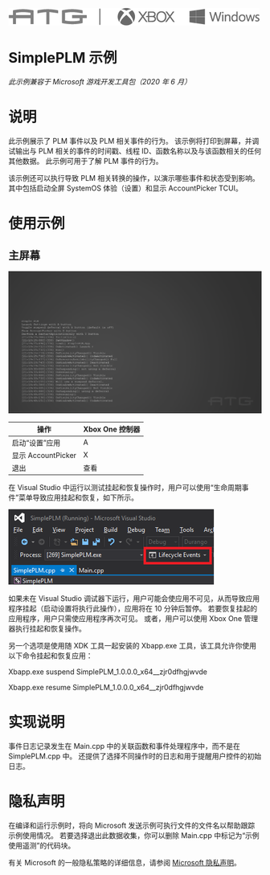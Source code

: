 ![](./media/image1.png)

# SimplePLM 示例

*此示例兼容于 Microsoft 游戏开发工具包（2020 年 6 月）*

# 说明

此示例展示了 PLM 事件以及 PLM 相关事件的行为。 该示例将打印到屏幕，并调试输出与 PLM 相关的事件的时间戳、线程 ID、函数名称以及与该函数相关的任何其他数据。 此示例可用于了解 PLM 事件的行为。

该示例还可以执行导致 PLM 相关转换的操作，以演示哪些事件和状态受到影响。 其中包括启动全屏 SystemOS 体验（设置）和显示 AccountPicker TCUI。

# 使用示例

## 主屏幕

![示例屏幕截图](./media/image3.png)

| 操作 | Xbox One 控制器 |
|---|---|
| 启动&ldquo;设置&rdquo;应用 | A |
| 显示 AccountPicker | X |
| 退出 | 查看 |

在 Visual Studio 中运行以测试挂起和恢复操作时，用户可以使用&ldquo;生命周期事件&rdquo;菜单导致应用挂起和恢复，如下所示。

![](./media/image4.png)

如果未在 Visual Studio 调试器下运行，用户可能会使应用不可见，从而导致应用程序挂起（启动设置将执行此操作），应用将在 10 分钟后暂停。 若要恢复挂起的应用程序，用户只需使应用程序再次可见。 或者，用户可以使用 Xbox One 管理器执行挂起和恢复操作。

另一个选项是使用随 XDK 工具一起安装的 Xbapp.exe 工具，该工具允许你使用以下命令挂起和恢复应用：

Xbapp.exe suspend SimplePLM_1.0.0.0_x64\_\_zjr0dfhgjwvde

Xbapp.exe resume SimplePLM_1.0.0.0_x64\_\_zjr0dfhgjwvde

# 实现说明

事件日志记录发生在 Main.cpp 中的关联函数和事件处理程序中，而不是在 SimplePLM.cpp 中。 还提供了选择不同操作时的日志和用于提醒用户控件的初始日志。

# 隐私声明

在编译和运行示例时，将向 Microsoft 发送示例可执行文件的文件名以帮助跟踪示例使用情况。 若要选择退出此数据收集，你可以删除 Main.cpp 中标记为&ldquo;示例使用遥测&rdquo;的代码块。

有关 Microsoft 的一般隐私策略的详细信息，请参阅 [Microsoft 隐私声明](https://privacy.microsoft.com/en-us/privacystatement/)。


